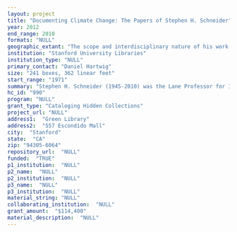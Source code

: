```yaml
--- 
layout: project 
title: "Documenting Climate Change: The Papers of Stephen H. Schneider"
year: 2012
end_range: 2010
formats: "NULL"
geographic_extant: "The scope and interdisciplinary nature of his work and international collaborations make the geographic scope of this collection world-wide."
institution: "Stanford University Libraries"
institution_type: "NULL"
primary_contact: "Daniel Hartwig"
size: "241 boxes, 362 linear feet"
start_range: "1971"
summary: "Stephen H. Schneider (1945-2010) was the Lane Professor for Interdisciplinary Environmental Studies, Professor of Biology, Professor of Civil and Environmental Engineering, and a Senior Fellow in the Woods Institute for the Environment at Stanford. Internationally recognized for research, policy analysis and outreach in climate change, Schneider focused on climate change science, integrated assessment of ecological and economic impacts of human-induced climate change, and identifying viable climate policies and technological solutions. As one of the world's preeminent communicators of complex science, he consulted with eight US administrations and numerous national and international agencies. Dr. Schneider was actively involved with the Intergovernmental Panel on Climate Change (IPCC), an initiative of the United Nations Environment Program and the World Meteorological Org. After decades of work, Dr. Schneider, along with four generations of IPCC authors, received a collective Nobel Peace Prize for their joint efforts in 2007. Professor Schneider's papers consist of Climatic Change editorial records; research files; teaching files; administrative records; correspondence; computer files/email; and audiovisual material. Well documented is the history, content, and implications of climate change science. It is a treasure trove for those interested in understanding and addressing climate change."
hc_id: "990"
program: "NULL"
grant_type: "Cataloging Hidden Collections"
project_url: "NULL"
address1:  "Green Library"
address2:  "557 Escondido Mall"
city:  "Stanford"
state:  "CA"
zip: "94305-6064"
repository_url:  "NULL"
funded:  "TRUE"
p1_institution:  "NULL"
p2_name:  "NULL"
p2_institution:  "NULL"
p3_name:  "NULL"
p3_institution:  "NULL"
material_string: "NULL"
collaborating_institution:  "NULL"
grant_amount:  "$114,400"
material_description:  "NULL"
---
```

